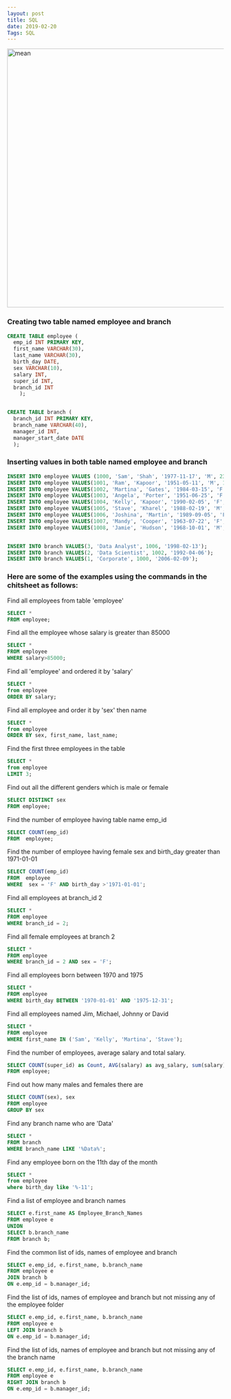 ```yaml
---
layout: post
title: SQL
date: 2019-02-20
Tags: SQL
---
```

<img src="/assets/img/sql/sql_syntax.png" alt="mean" style="width:600px; margin-left: auto;
          margin-right: auto;"/>
### Creating two table named employee and branch
```sql
CREATE TABLE employee (
  emp_id INT PRIMARY KEY,
  first_name VARCHAR(30),
  last_name VARCHAR(30),
  birth_day DATE,
  sex VARCHAR(10),
  salary INT,
  super_id INT,
  branch_id INT
    );


CREATE TABLE branch (
  branch_id INT PRIMARY KEY,
  branch_name VARCHAR(40),
  manager_id INT,
  manager_start_date DATE
  );
```

### Inserting values in both table named employee and branch
```sql
INSERT INTO employee VALUES (1000, 'Sam', 'Shah', '1977-11-17', 'M', 230000, 105, 2);
INSERT INTO employee VALUES(1001, 'Ram', 'Kapoor', '1951-05-11', 'M', 140000, 100, 1);
INSERT INTO employee VALUES(1002, 'Martina', 'Gates', '1984-03-15', 'F', 95000, 100, 3);
INSERT INTO employee VALUES(1003, 'Angela', 'Porter', '1951-06-25', 'F', 83000, 102, 2);
INSERT INTO employee VALUES(1004, 'Kelly', 'Kapoor', '1990-02-05', 'F', 65000, 102, 2);
INSERT INTO employee VALUES(1005, 'Stave', 'Kharel', '1988-02-19', 'M', 79000, 102, 2);
INSERT INTO employee VALUES(1006, 'Joshina', 'Martin', '1989-09-05', 'F', 88000, 100, 1);
INSERT INTO employee VALUES(1007, 'Mandy', 'Cooper', '1963-07-22', 'F', 75000, 106, 3);
INSERT INTO employee VALUES(1008, 'Jamie', 'Hudson', '1968-10-01', 'M', 61000, 106, 3);


INSERT INTO branch VALUES(3, 'Data Analyst', 1006, '1998-02-13');
INSERT INTO branch VALUES(2, 'Data Scientist', 1002, '1992-04-06');
INSERT INTO branch VALUES(1, 'Corporate', 1000, '2006-02-09');
```

### Here are some of the examples using the commands in the chitsheet as follows:

Find all employees from table 'employee'
```sql
SELECT *
FROM employee;
```

Find all the employee whose salary is greater than 85000
```sql
SELECT *
FROM employee
WHERE salary>85000;
```

Find all 'employee' and ordered it by 'salary'
```sql
SELECT *
from employee
ORDER BY salary;
```

Find all employee and order it by 'sex' then name
```sql
SELECT *
from employee
ORDER BY sex, first_name, last_name;
```

Find the first three employees in the table
```sql
SELECT *
from employee
LIMIT 3;
```

Find out all the different genders which is male or female
```sql
SELECT DISTINCT sex
FROM employee;
```
Find the number of employee having table name emp_id
```sql
SELECT COUNT(emp_id)
FROM  employee;
```

Find the number of employee having female sex and birth_day greater than 1971-01-01
```sql
SELECT COUNT(emp_id)
FROM  employee
WHERE  sex = 'F' AND birth_day >'1971-01-01';
```
Find all employees at branch_id 2
```sql
SELECT *
FROM employee
WHERE branch_id = 2;
```

Find all female employees at branch 2
```sql
SELECT *
FROM employee
WHERE branch_id = 2 AND sex = 'F';
```

Find all employees born between 1970 and 1975
```sql
SELECT *
FROM employee
WHERE birth_day BETWEEN '1970-01-01' AND '1975-12-31';
```

Find all employees named Jim, Michael, Johnny or David
```sql
SELECT *
FROM employee
WHERE first_name IN ('Sam', 'Kelly', 'Martina', 'Stave');
```

Find the number of employees, average salary and total salary.
```sql
SELECT COUNT(super_id) as Count, AVG(salary) as avg_salary, sum(salary) as totalSalary
FROM employee;
```

Find out how many males and females there are
```sql
SELECT COUNT(sex), sex
FROM employee
GROUP BY sex
```

Find any branch name who are 'Data'
```sql
SELECT *
FROM branch
WHERE branch_name LIKE '%Data%';
```

Find any employee born on the 11th day of the month
```sql
SELECT *
from employee
where birth_day like '%-11';
```



Find a list of employee and branch names
```sql
SELECT e.first_name AS Employee_Branch_Names
FROM employee e
UNION
SELECT b.branch_name
FROM branch b;
```


Find the common list of ids, names of employee and branch
```sql
SELECT e.emp_id, e.first_name, b.branch_name
FROM employee e
JOIN branch b     
ON e.emp_id = b.manager_id;
```

Find the  list of ids, names of employee and branch but not missing any of the employee folder 
```sql
SELECT e.emp_id, e.first_name, b.branch_name
FROM employee e
LEFT JOIN branch b     
ON e.emp_id = b.manager_id;
```

Find the  list of ids, names of employee and branch but not missing any of the branch name
```sql
SELECT e.emp_id, e.first_name, b.branch_name
FROM employee e
RIGHT JOIN branch b     
ON e.emp_id = b.manager_id;
```
